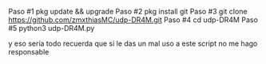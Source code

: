 Paso #1 pkg update && upgrade 
Paso #2 pkg install git 
Paso #3 git clone https://github.com/zmxthiasMC/udp-DR4M.git 
Paso #4 cd udp-DR4M 
Paso #5 python3 udp-DR4M.py

y eso sería todo recuerda que si le das un mal uso a este script no me hago responsable
